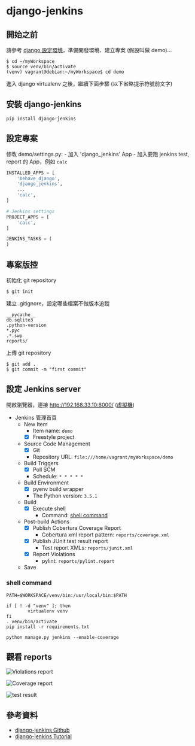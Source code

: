 # django-jenkins

## 開始之前

請參考 [django 設定環境](django.md#設定環境)，準備開發環境、建立專案 (假設叫做 demo)...

```shell
$ cd ~/myWorkspace
$ source venv/bin/activate
(venv) vagrant@debian:~/myWorkspace$ cd demo
```
進入 django virtualenv 之後，繼續下面步驟 (以下省略提示符號前文字)

## 安裝 django-jenkins

```shell
pip install django-jenkins
```

## 設定專案

修改 demo/settings.py:
    - 加入 'django_jenkins' App
    - 加入要跑 jenkins test, report 的 App，例如 `calc`

```python
INSTALLED_APPS = [
    'behave_django',
    'django_jenkins',
    ...
    'calc',
]

# Jenkins settings
PROJECT_APPS = [
    'calc',
]

JENKINS_TASKS = (
)
```

## 專案版控

初始化 git repository
```shell
$ git init
```

建立 .gitignore，設定哪些檔案不做版本追蹤
```
__pycache__
db.sqlite3
.python-version
*.pyc
.*.swp
reports/
```

上傳 git repository
```shell
$ git add .
$ git commit -m "first commit"
```

## 設定 Jenkins server

開啟瀏覽器，連接 http://192.168.33.10:8000/ ([虛擬機](environment.md))

- Jenkins 管理首頁
    - New Item
        - Item name: `demo`
        - [x] Freestyle project
    - Source Code Management
        - [x] Git
        - Repository URL: `file:///home/vagrant/myWorkspace/demo`
    - Build Triggers
        - [x] Poll SCM
        - Schedule: `* * * * *`
    - Build Environment
        - [x] pyenv build wrapper
        - The Python version: `3.5.1`
    - Build
        - [x] Execute shell
            - Command: [shell command](#shell-command)
    - Post-build Actions
        - [x] Publish Cobertura Coverage Report
            - Cobertura xml report pattern: `reports/coverage.xml`
        - [x] Publish JUnit test result report
            - Test report XMLs: `reports/junit.xml`
        - [x] Report Violations
            - pylint: `reports/pylint.report`
    - Save 

### shell command
```
PATH=$WORKSPACE/venv/bin:/usr/local/bin:$PATH

if [ ! -d "venv" ]; then
        virtualenv venv
fi
. venv/bin/activate
pip install -r requirements.txt

python manage.py jenkins --enable-coverage
```

## 觀看 reports
![Violations report](https://sites.google.com/site/kmmbvnr/home/django-jenkins-tutorial/jenkins-5.png)

![Coverage report](https://sites.google.com/site/kmmbvnr/_/rsrc/1286971838502/home/django-hudson-tutorial/8_coverage_results.png)

![test result](https://sites.google.com/site/kmmbvnr/_/rsrc/1327390871674/home/django-jenkins-tutorial/jenkins-6.png)

## 參考資料

- [django-jenkins Github](https://github.com/kmmbvnr/django-jenkins) 
- [django-jenkins Tutorial](https://sites.google.com/site/kmmbvnr/home/django-jenkins-tutorial)
